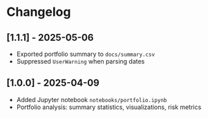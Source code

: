 # Changelog

## [1.1.1] - 2025-05-06
- Exported portfolio summary to `docs/summary.csv`
- Suppressed `UserWarning` when parsing dates

## [1.0.0] - 2025-04-09
- Added Jupyter notebook `notebooks/portfolio.ipynb`
- Portfolio analysis: summary statistics, visualizations, risk metrics